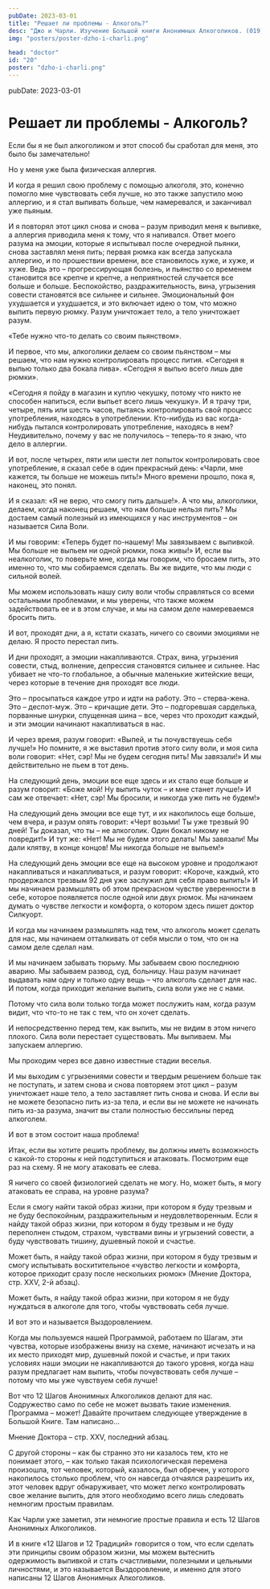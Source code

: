 ```yaml
---
pubDate: 2023-03-01
title: "Решает ли проблемы - Алкоголь?"
desc: "Джо и Чарли. Изучение Большой книги Анонимных Алкоголиков. (019)"
img: "posters/poster-dzho-i-charli.png"

head: "doctor"
id: "20"
poster: "dzho-i-charli.png"
---
```


pubDate: 2023-03-01

# Решает ли проблемы - Алкоголь?

Если бы я не был алкоголиком и этот способ бы сработал для меня, это было бы замечательно!

Но у меня уже была физическая аллергия.

И когда я решил свою проблему с помощью алкоголя, это, конечно помогло мне чувствовать себя лучше, но это также запустило мою аллергию, и я стал выпивать больше, чем намеревался, и заканчивал уже пьяным.

И я повторял этот цикл снова и снова – разум приводил меня к выпивке, а аллергия приводила меня к тому, что я напивался. Ответ моего разума на эмоции, которые я испытывал после очередной пьянки, снова заставлял меня пить; первая рюмка как всегда запускала аллергию, и по прошествии времени, все становилось хуже, и хуже, и хуже. Ведь это – прогрессирующая болезнь, и пьянство со временем становится все крепче и крепче, а неприятностей случается все больше и больше. Беспокойство, раздражительность, вина, угрызения совести становятся все сильнее и сильнее. Эмоциональный фон ухудшается и ухудшается, и это включает идею о том, что можно выпить первую рюмку. Разум уничтожает тело, а тело уничтожает разум.

«Тебе нужно что-то делать со своим пьянством».

И первое, что мы, алкоголики делаем со своим пьянством – мы решаем, что нам нужно контролировать процесс пития. «Сегодня я выпью только два бокала пива». «Сегодня я выпью всего лишь две рюмки».

«Сегодня я пойду в магазин и куплю чекушку, потому что никто не способен напиться, если выпьет всего лишь чекушку». И я трачу три, четыре, пять или шесть часов, пытаясь контролировать свой процесс употребления, находясь в употреблении. Кто-нибудь из вас когда-нибудь пытался контролировать употребление, находясь в нем? Неудивительно, почему у вас не получилось – теперь-то я знаю, что дело в аллергии.

И вот, после четырех, пяти или шести лет попыток контролировать свое употребление, я сказал себе в один прекрасный день: «Чарли, мне кажется, ты больше не можешь пить!» Много времени прошло, пока я, наконец, это понял.

И я сказал: «Я не верю, что смогу пить дальше!». А что мы, алкоголики, делаем, когда наконец решаем, что нам больше нельзя пить? Мы достаем самый полезный из имеющихся у нас инструментов – он называется Сила Воли.

И мы говорим: «Теперь будет по-нашему! Мы завязываем с выпивкой. Мы больше не выпьем ни одной рюмки, пока живы!» И, если вы неалкоголик, то поверьте мне, когда мы говорим, что бросаем пить, это именно то, что мы собираемся сделать. Вы же видите, что мы люди с сильной волей.

Мы можем использовать нашу силу воли чтобы справляться со всеми остальными проблемами, и мы уверены, что также можем задействовать ее и в этом случае, и мы на самом деле намереваемся бросить пить.

И вот, проходят дни, а я, кстати сказать, ничего со своими эмоциями не делаю. Я просто перестал пить.

И дни проходят, а эмоции накапливаются. Страх, вина, угрызения совести, стыд, волнение, депрессия становятся сильнее и сильнее. Нас убивает не что-то глобальное, а обычные маленькие житейские вещи, через которые в течение дня проходят все люди.

Это – просыпаться каждое утро и идти на работу. Это – стерва-жена. Это – деспот-муж. Это – кричащие дети. Это – подгоревшая сарделька, порванные шнурки, спущенная шина – все, через что проходит каждый, и эти эмоции начинают накапливаться в нас.

И через время, разум говорит: «Выпей, и ты почувствуешь себя лучше!» Но помните, я же выставил против этого силу воли, и моя сила воли говорит: «Нет, сэр! Мы не будем сегодня пить! Мы завязали!» И мы действительно не пьем в тот день.

На следующий день, эмоции все еще здесь и их стало еще больше и разум говорит: «Боже мой! Ну выпить чуток – и мне станет лучше!» И сам же отвечает: «Нет, сэр! Мы бросили, и никогда уже пить не будем!»

На следующий день эмоции все еще тут, и их накопилось еще больше, чем вчера, и разум опять говорит: «Черт возьми! Ты уже трезвый 90 дней! Ты доказал, что ты – не алкоголик. Один бокал никому не повредит!» И тут же: «Нет! Мы не будем этого делать! Мы завязали! Мы дали клятву, в конце концов! Мы никогда больше не выпьем!»

На следующий день эмоции все еще на высоком уровне и продолжают накапливаться и накапливаться, и разум говорит: «Короче, каждый, кто продержался трезвым 92 дня уже заслужил для себя право выпить!» И мы начинаем размышлять об этом прекрасном чувстве уверенности в себе, которое появляется после одной или двух рюмок. Мы начинаем думать о чувстве легкости и комфорта, о котором здесь пишет доктор Силкуорт.

И когда мы начинаем размышлять над тем, что алкоголь может сделать для нас, мы начинаем отталкивать от себя мысли о том, что он на самом деле сделал нам.

И мы начинаем забывать тюрьму. Мы забываем свою последнюю аварию. Мы забываем развод, суд, больницу. Наш разум начинает выдавать нам одну и только одну вещь – что алкоголь сделает для нас. И потом, когда приходит желание выпить, сила воли уже не с нами.

Потому что сила воли только тогда может послужить нам, когда разум видит, что что-то не так с тем, что он хочет сделать.

И непосредственно перед тем, как выпить, мы не видим в этом ничего плохого. Сила воли перестает существовать. Мы выпиваем. Мы запускаем аллергию.

Мы проходим через все давно известные стадии веселья.

И мы выходим с угрызениями совести и твердым решением больше так не поступать, и затем снова и снова повторяем этот цикл – разум уничтожает наше тело, а тело заставляет пить снова и снова. И если вы не можете безопасно пить из-за тела, и если вы не можете не начинать пить из-за разума, значит вы стали полностью бессильны перед алкоголем.

И вот в этом состоит наша проблема!

Итак, если вы хотите решить проблему, вы должны иметь возможность с какой-то стороны к ней подступиться и атаковать. Посмотрим еще раз на схему. Я не могу атаковать ее слева.

Я ничего со своей физиологией сделать не могу. Но, может быть, я могу атаковать ее справа, на уровне разума?

Если я смогу найти такой образ жизни, при котором я буду трезвым и не буду беспокойным, раздражительным и неудовлетворенным. Если я найду такой образ жизни, при котором я буду трезвым и не буду переполнен стыдом, страхом, чувствами вины и угрызений совести, а буду чувствовать тишину, душевный покой и счастье.

Может быть, я найду такой образ жизни, при котором я буду трезвым и смогу испытывать восхитительное «чувство легкости и комфорта, которое приходит сразу после нескольких рюмок» (Мнение Доктора, стр. XXV, 2-й абзац).

Может быть, я найду такой образ жизни, при котором я не буду нуждаться в алкоголе для того, чтобы чувствовать себя лучше.

И вот это и называется Выздоровлением.

Когда мы пользуемся нашей Программой, работаем по Шагам, эти чувства, которые изображены внизу на схеме, начинают исчезать и на их место приходят мир, душевный покой и счастье, и при таких условиях наши эмоции не накапливаются до такого уровня, когда наш разум предлагает нам выпить, чтобы почувствовать себя лучше – потому что мы уже чувствуем себя лучше!

Вот что 12 Шагов Анонимных Алкоголиков делают для нас. Содружество само по себе не может вызвать такие изменения. Программа – может! Давайте прочитаем следующее утверждение в Большой Книге. Там написано…

Мнение Доктора – стр. XXV, последний абзац.

С другой стороны – как бы странно это ни казалось тем, кто не понимает этого, – как только такая психологическая перемена произошла, тот человек, который, казалось, был обречен, у которого накопилось столько проблем, что он навсегда отчаялся разрешить их, этот человек вдруг обнаруживает, что может легко контролировать свое желание выпить, для этого необходимо всего лишь следовать немногим простым правилам.

Как Чарли уже заметил, эти немногие простые правила и есть 12 Шагов Анонимных Алкоголиков.

И в книге «12 Шагов и 12 Традиций» говорится о том, что если сделать эти принципы своим образом жизни, мы можем вытеснить одержимость выпивкой и стать счастливыми, полезными и цельными личностями, и это называется Выздоровление, и именно для этого написаны 12 Шагов Анонимных Алкоголиков.
